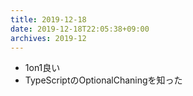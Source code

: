 ```yaml
---
title: 2019-12-18
date: 2019-12-18T22:05:38+09:00
archives: 2019-12
---
```


- 1on1良い
- TypeScriptのOptionalChaningを知った
